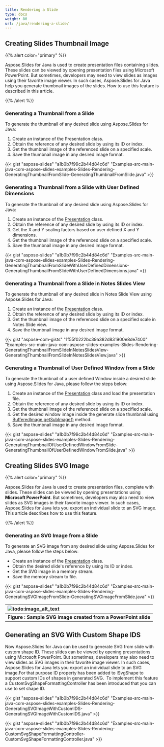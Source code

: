 ```yaml
---
title: Rendering a Slide
type: docs
weight: 80
url: /java/rendering-a-slide/
---
```


## **Creating Slides Thumbnail Image**
{{% alert color="primary" %}} 

Aspose.Slides for Java is used to create presentation files containing slides. These slides can be viewed by opening presentation files using Microsoft PowerPoint. But sometimes, developers may need to view slides as images using their favorite image viewer. In such cases, Aspose.Slides for Java help you generate thumbnail images of the slides. How to use this feature is described in this article.

{{% /alert %}} 
### **Generating a Thumbnail from a Slide**
To generate the thumbnail of any desired slide using Aspose.Slides for Java:

1. Create an instance of the Presentation class.
1. Obtain the reference of any desired slide by using its ID or index.
1. Get the thumbnail image of the referenced slide on a specified scale.
1. Save the thumbnail image in any desired image format.

{{< gist "aspose-slides" "a1b0b7f99c2b44d84c6d" "Examples-src-main-java-com-aspose-slides-examples-Slides-Rendering-GeneratingThumbnailFromSlide-GeneratingThumbnailFromSlide.java" >}}
### **Generating a Thumbnail from a Slide with User Defined Dimensions**
To generate the thumbnail of any desired slide using Aspose.Slides for Java:

1. Create an instance of the [Presentation](http://www.aspose.com/api/java/slides/com.aspose.slides/classes/Presentation) class.
1. Obtain the reference of any desired slide by using its ID or index.
1. Get the X and Y scaling factors based on user defined X and Y dimensions.
1. Get the thumbnail image of the referenced slide on a specified scale.
1. Save the thumbnail image in any desired image format.

{{< gist "aspose-slides" "a1b0b7f99c2b44d84c6d" "Examples-src-main-java-com-aspose-slides-examples-Slides-Rendering-GeneratingThumbnailFromSlideWithUserDefinedDimensions-GeneratingThumbnailFromSlideWithUserDefinedDimensions.java" >}}
### **Generating a Thumbnail from a Slide in Notes Slides View**
To generate the thumbnail of any desired slide in Notes Slide View using Aspose.Slides for Java:

1. Create an instance of the [Presentation](http://www.aspose.com/api/java/slides/com.aspose.slides/classes/Presentation) class.
1. Obtain the reference of any desired slide by using its ID or index.
1. Get the thumbnail image of the referenced slide on a specified scale in Notes Slide view.
1. Save the thumbnail image in any desired image format.

{{< gist "aspose-com-gists" "1f55f0222bc39a382d831900e8de7400" "Examples-src-main-java-com-aspose-slides-examples-Slides-Rendering-GeneratingThumbnailFromSlideInNotesSlidesView-GeneratingThumbnailFromSlideInNotesSlidesView.java" >}}
### **Generating a Thumbnail of User Defined Window from a Slide**
To generate the thumbnail of a user defined Window inside a desired slide using Aspose.Slides for Java, please follow the steps below:

1. Create an instance of the [Presentation](http://www.aspose.com/api/java/slides/com.aspose.slides/classes/Presentation) class and load the presentation file.
1. Obtain the reference of any desired slide by using its ID or index.
1. Get the thumbnail image of the referenced slide on a specified scale.
1. Get the desired window image inside the generate slide thumbnail using [BufferedImage.getSubImage()](http://docs.oracle.com/javase/6/docs/api/java/awt/image/BufferedImage.html#getSubimage%28int,%20int,%20int,%20int%29) method.
1. Save the thumbnail image in any desired image format.

{{< gist "aspose-slides" "a1b0b7f99c2b44d84c6d" "Examples-src-main-java-com-aspose-slides-examples-Slides-Rendering-GeneratingThumbnailOfUserDefinedWindowFromSlide-GeneratingThumbnailOfUserDefinedWindowFromSlide.java" >}}
## **Creating Slides SVG Image**
{{% alert color="primary" %}} 

Aspose.Slides for Java is used to create presentation files, complete with slides. These slides can be viewed by opening presentations using **Microsoft PowerPoint**. But sometimes, developers may also need to view slides as SVG images in their favorite image viewer. In such cases, Aspose.Slides for Java lets you export an individual slide to an SVG image. This article describes how to use this feature.

{{% /alert %}} 
### **Generating an SVG Image from a Slide**
To generate an SVG image from any desired slide using Aspose.Slides for Java, please follow the steps below:

- Create an instance of the [Presentation](http://www.aspose.com/api/java/slides/com.aspose.slides/classes/Presentation) class.
- Obtain the desired slide's reference by using its ID or index.
- Get the SVG image in a memory stream.
- Save the memory stream to file.

{{< gist "aspose-slides" "a1b0b7f99c2b44d84c6d" "Examples-src-main-java-com-aspose-slides-examples-Slides-Rendering-GeneratingSVGImageFromSlide-GeneratingSVGImageFromSlide.java" >}}

|![todo:image_alt_text](http://i.imgur.com/5vvYtk3.png)|
| :- |
|**Figure : Sample SVG image created from a PowerPoint slide**|
## **Generating an SVG With Custom Shape IDS**
Now Aspose.Slides for Java can be used to generate SVG from slide with custom shape ID. These slides can be viewed by opening presentations using Microsoft PowerPoint. But sometimes, developers may also need to view slides as SVG images in their favorite image viewer. In such cases, Aspose.Slides for Java lets you export an individual slide to an SVG image.For that purpose ID property has been added to ISvgShape to support custom IDs of shapes in generated SVG.  To implement this feature a CustomSvgShapeFormattingController has been introduced that you can use to set shape ID.

{{< gist "aspose-slides" "a1b0b7f99c2b44d84c6d" "Examples-src-main-java-com-aspose-slides-examples-Slides-Rendering-GeneratingSVGImageWithCustomIDS-GeneratingSVGImageWithCustomIDS.java" >}}

{{< gist "aspose-slides" "a1b0b7f99c2b44d84c6d" "Examples-src-main-java-com-aspose-slides-examples-Slides-Rendering-CustomSvgShapeFormattingController-CustomSvgShapeFormattingController.java" >}}
